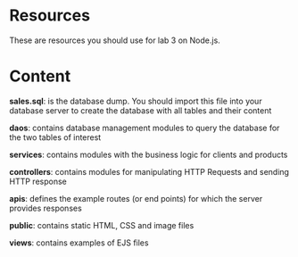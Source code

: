 # Resources
These are resources you should use for lab 3 on Node.js.

# Content
**sales.sql**: is the database dump. You should import this file into your database server to create the database with all tables and their content

**daos**: contains database management modules to query the database for the two tables of interest

**services**: contains modules with the business logic for clients and products

**controllers**: contains modules for manipulating HTTP Requests and sending HTTP response

**apis**: defines the example routes (or end points) for which the server provides responses

**public**: contains static HTML, CSS and image files

**views**: contains examples of EJS files
